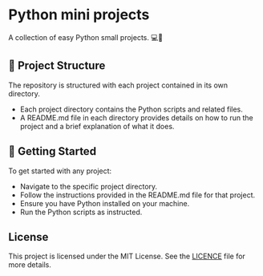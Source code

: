 # Python mini projects
A collection of easy Python small projects. 💻🐍
## 📁 Project Structure
The repository is structured with each project contained in its own directory.
+ Each project directory contains the Python scripts and related files.
+ A README.md file in each directory provides details on how to run the project and a brief explanation of what it does.
## 🚀 Getting Started
To get started with any project:

+ Navigate to the specific project directory.
+ Follow the instructions provided in the README.md file for that project.
+ Ensure you have Python installed on your machine.
+ Run the Python scripts as instructed.
## License
This project is licensed under the MIT License. See the [LICENCE](https://github.com/git/git-scm.com/blob/main/MIT-LICENSE.txt) file for more details.
